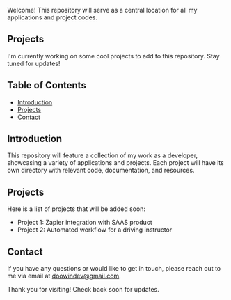 Welcome! This repository will serve as a central location for all my applications and project codes.

## Projects

I'm currently working on some cool projects to add to this repository. Stay tuned for updates!

## Table of Contents

- [Introduction](#introduction)
- [Projects](#projects)
- [Contact](#contact)

## Introduction

This repository will feature a collection of my work as a developer, showcasing a variety of applications and projects. Each project will have its own directory with relevant code, documentation, and resources.

## Projects

Here is a list of projects that will be added soon:

- Project 1: Zapier integration with SAAS product
- Project 2: Automated workflow for a driving instructor

## Contact

If you have any questions or would like to get in touch, please reach out to me via email at doowindev@gmail.com.

Thank you for visiting! Check back soon for updates.
